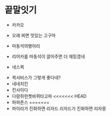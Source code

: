 # 끝말잇기

* 카카오
* 오래 찌면 맛있는 고구마
* 마동석의병아리
* 리어카를 마동석이 끌어주면 더 재밌겠네

* 네스퀵

- 퀵서비스가 그렇게 좋다네?
- 네네치킨
- 킨사이다
- 다람쥐헌쳇바퀴타고파
<<<<<<< HEAD
- 파파존스
=======
- 파이리가 진화하면 리자드 리자드가 진화하면 리자몽
>>>>
